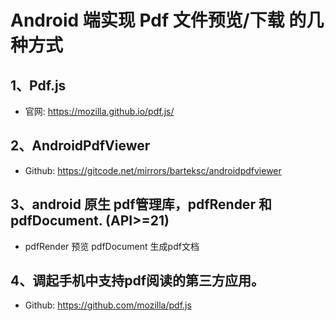 
# Android 端实现 Pdf 文件预览/下载 的几种方式
 
 ## 1、Pdf.js
 - 官网: https://mozilla.github.io/pdf.js/
 
 ## 2、AndroidPdfViewer
 - Github: https://gitcode.net/mirrors/barteksc/androidpdfviewer
 
 ## 3、android 原生 pdf管理库，pdfRender 和 pdfDocument. (API>=21)
 - pdfRender 预览  pdfDocument 生成pdf文档
 
 ## 4、调起手机中支持pdf阅读的第三方应用。
 -  Github: https://github.com/mozilla/pdf.js